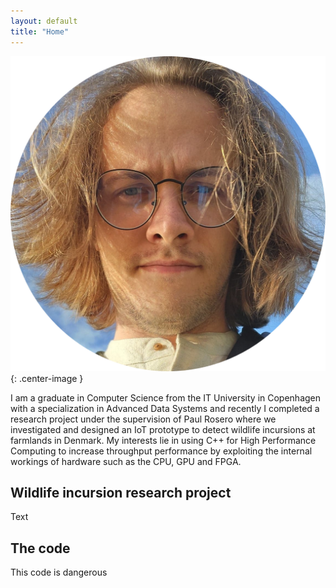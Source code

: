 ```yaml
---
layout: default
title: "Home"
---
```


![Profile picture](jannik.png){: .center-image }

I am a graduate in Computer Science from the IT University in Copenhagen with a specialization in Advanced Data Systems and recently I completed a research project under
the supervision of Paul Rosero where we investigated and designed an IoT prototype to detect wildlife incursions at farmlands in Denmark. 
My interests lie in using C++ for High Performance Computing to increase throughput performance by exploiting the internal workings of hardware such as the CPU, GPU and
FPGA.

## Wildlife incursion research project
Text

## The code
This code is dangerous
